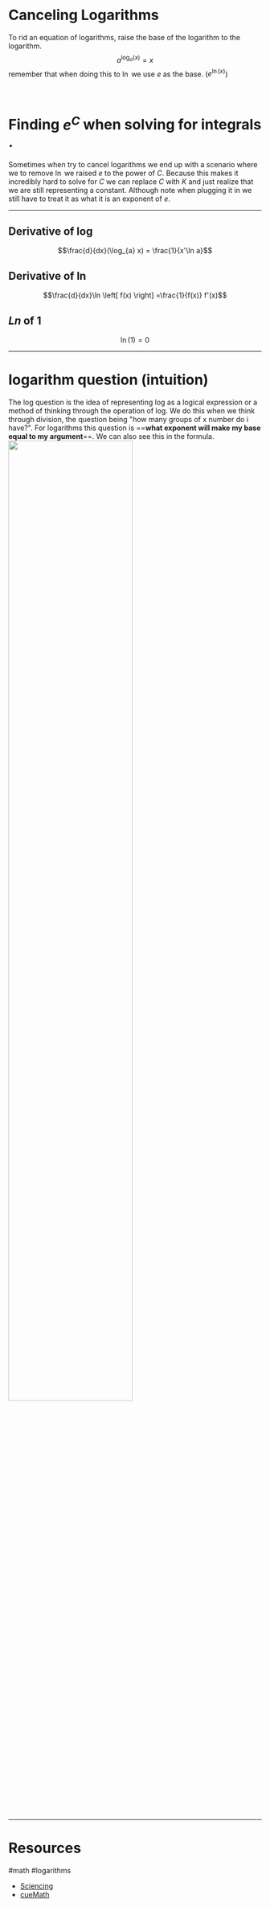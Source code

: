 
&emsp;

# Canceling Logarithms  
To rid an equation of logarithms, raise the base of the logarithm to the logarithm. 
$$a^{\log_{a}(x)}=x$$
remember that when doing this to $\ln$ we use $e$ as the base. ($e^{\ln(x)}$)


&emsp;

# Finding $e^C$ when solving for integrals .
Sometimes when try to cancel logarithms we end up with a scenario where we to remove $\ln$ we raised $e$ to the power of $C$. Because this makes it incredibly hard to solve for $C$ we can replace $C$ with $K$ and just realize that we are still representing a constant. Although note when plugging it in we still have to treat it as what it is an exponent of $e$.




---

## Derivative of log
$$\frac{d}{dx}(\log_{a} x) = \frac{1}{x'\ln a}$$

## Derivative of $\ln$
$$\frac{d}{dx}\ln \left[ f(x) \right] =\frac{1}{f(x)} f'(x)$$
## $Ln$ of 1
$$\ln(1)=0$$


---
# logarithm question (intuition)
The log question is the idea of representing log as a logical expression or a method of thinking through the operation of log. We do this when we think through division, the question being "how many groups of x number do i have?". For logarithms this question is ==**what exponent will make my base equal to my argument**==. We can also see this in the formula.
<img src = "https://i.imgur.com/TxNp3hn.png" width  =70%>



---
# Resources

#math #logarithms  

- [Sciencing](https://sciencing.com/rid-logarithms-8659083.html)
-  [cueMath](https://www.cuemath.com/calculus/derivative-of-log-x/)